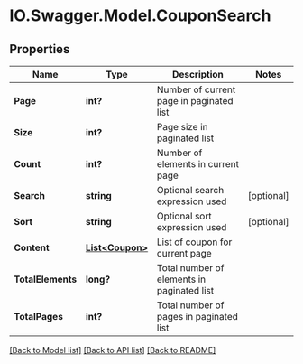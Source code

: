 # IO.Swagger.Model.CouponSearch
## Properties

Name | Type | Description | Notes
------------ | ------------- | ------------- | -------------
**Page** | **int?** | Number of current page in paginated list | 
**Size** | **int?** | Page size in paginated list | 
**Count** | **int?** | Number of elements in current page | 
**Search** | **string** | Optional search expression used | [optional] 
**Sort** | **string** | Optional sort expression used | [optional] 
**Content** | [**List&lt;Coupon&gt;**](Coupon.md) | List of coupon for current page | 
**TotalElements** | **long?** | Total number of elements in paginated list | 
**TotalPages** | **int?** | Total number of pages in paginated list | 

[[Back to Model list]](../README.md#documentation-for-models) [[Back to API list]](../README.md#documentation-for-api-endpoints) [[Back to README]](../README.md)

